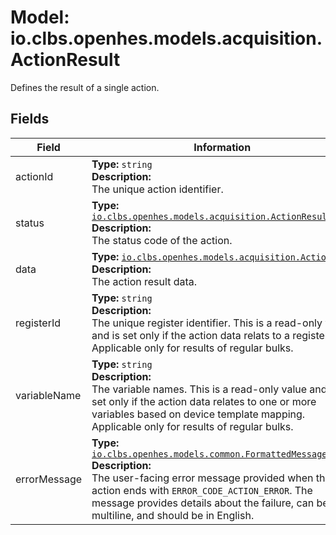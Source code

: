 # Model: io.clbs.openhes.models.acquisition.ActionResult

Defines the result of a single action.

## Fields

| Field | Information |
| --- | --- |
| actionId | <b>Type:</b> `string`<br><b>Description:</b><br>The unique action identifier. |
| status | <b>Type:</b> [`io.clbs.openhes.models.acquisition.ActionResultCode`](enum-io-clbs-openhes-models-acquisition-actionresultcode.md)<br><b>Description:</b><br>The status code of the action. |
| data | <b>Type:</b> [`io.clbs.openhes.models.acquisition.ActionData`](model-io-clbs-openhes-models-acquisition-actiondata.md)<br><b>Description:</b><br>The action result data. |
| registerId | <b>Type:</b> `string`<br><b>Description:</b><br>The unique register identifier. This is a read-only value and is set only if the action data relats to a register. Applicable only for results of regular bulks. |
| variableName | <b>Type:</b> `string`<br><b>Description:</b><br>The variable names. This is a read-only value and is set only if the action data relates to one or more variables based on device template mapping. Applicable only for results of regular bulks. |
| errorMessage | <b>Type:</b> [`io.clbs.openhes.models.common.FormattedMessage`](model-io-clbs-openhes-models-common-formattedmessage.md)<br><b>Description:</b><br>The user-facing error message provided when the action ends with `ERROR_CODE_ACTION_ERROR`. The message provides details about the failure, can be multiline, and should be in English. |

